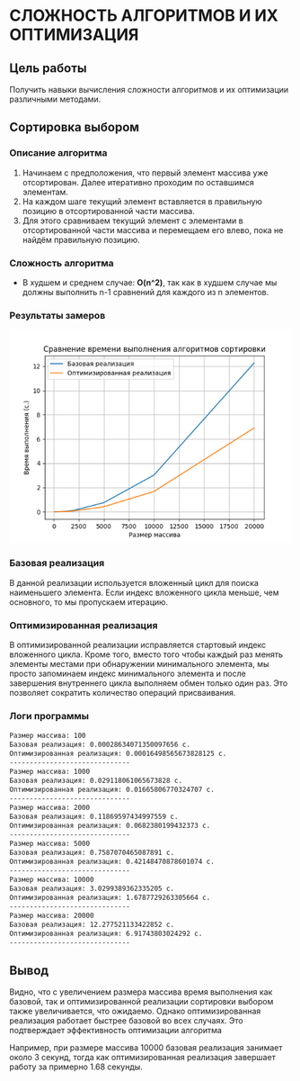 # СЛОЖНОСТЬ АЛГОРИТМОВ И ИХ ОПТИМИЗАЦИЯ

## Цель работы
Получить навыки вычисления сложности алгоритмов и их оптимизации различными методами.

## Сортировка выбором
### Описание алгоритма
1. Начинаем с предположения, что первый элемент массива уже отсортирован. Далее итеративно проходим по оставшимся элементам.
2. На каждом шаге текущий элемент вставляется в правильную позицию в отсортированной части массива.
3. Для этого сравниваем текущий элемент с элементами в отсортированной части массива и перемещаем его влево, пока не найдём правильную позицию.

### Сложность алгоритма

- В худшем и среднем случае: **O(n^2)**, так как в худшем случае мы должны выполнить n-1 сравнений для каждого из n элементов.

### Результаты замеров

<img src="./images/plot.png" alt="Image" width="800">

### Базовая реализация
В данной реализации используется вложенный цикл для поиска наименьшего элемента. Если индекс вложенного цикла меньше, 
чем основного, то мы пропускаем итерацию.

### Оптимизированная реализация
В оптимизированной реализации исправляется стартовый индекс вложенного цикла. Кроме того, вместо того чтобы каждый раз 
менять элементы местами при обнаружении минимального элемента, мы просто запоминаем индекс минимального элемента и после завершения внутреннего цикла выполняем обмен только один раз. Это позволяет сократить количество операций присваивания.


### Логи программы
```shell
Размер массива: 100
Базовая реализация: 0.00028634071350097656 с.
Оптимизированная реализация: 0.00016498565673828125 с.
------------------------------
Размер массива: 1000
Базовая реализация: 0.029118061065673828 с.
Оптимизированная реализация: 0.01665806770324707 с.
------------------------------
Размер массива: 2000
Базовая реализация: 0.11869597434997559 с.
Оптимизированная реализация: 0.0682380199432373 с.
------------------------------
Размер массива: 5000
Базовая реализация: 0.7587070465087891 с.
Оптимизированная реализация: 0.42148470878601074 с.
------------------------------
Размер массива: 10000
Базовая реализация: 3.0299389362335205 с.
Оптимизированная реализация: 1.6787729263305664 с.
------------------------------
Размер массива: 20000
Базовая реализация: 12.277521133422852 с.
Оптимизированная реализация: 6.91743803024292 с.
------------------------------
```

## Вывод
Видно, что с увеличением размера массива время выполнения как базовой, так и оптимизированной реализации сортировки 
выбором также увеличивается, что ожидаемо. Однако оптимизированная реализация работает быстрее базовой во всех случаях. 
Это подтверждает эффективность оптимизации алгоритма

Например, при размере массива 10000 базовая реализация занимает около 3 секунд, тогда как оптимизированная реализация 
завершает работу за примерно 1.68 секунды. 